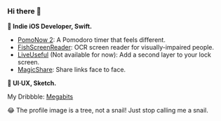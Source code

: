 ### Hi there 👋

**🔨 Indie iOS Developer, Swift.**

* [PomoNow 2](https://apps.apple.com/cn/app/id1505296579): A Pomodoro timer that feels different.
* [FishScreenReader](https://apps.apple.com/jp/app/fishscreenreader/id1527210860?mt=12): OCR screen reader for visually-impaired people.
* [LiveUseful](https://itunes.apple.com/us/app/id1329941178) (Not available for now): Add a second layer to your lock screen.
* [MagicShare](https://apps.apple.com/us/app/id1438149621): Share links face to face.

**💎 UI·UX, Sketch.**

My Dribbble: [Megabits](https://dribbble.com/Megabits)

😂 The profile image is a tree, not a snail! Just stop calling me a snail.

<!--
**megabitsenmzq/megabitsenmzq** is a ✨ _special_ ✨ repository because its `README.md` (this file) appears on your GitHub profile.

Here are some ideas to get you started:

- 🔭 I’m currently working on ...
- 🌱 I’m currently learning ...
- 👯 I’m looking to collaborate on ...
- 🤔 I’m looking for help with ...
- 💬 Ask me about ...
- 📫 How to reach me: ...
- 😄 Pronouns: ...
- ⚡ Fun fact: ...
-->
